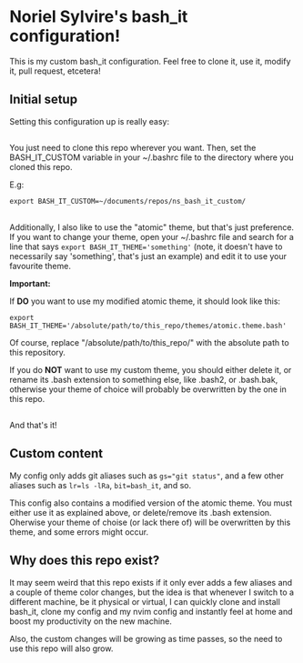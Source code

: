 # Noriel Sylvire's bash_it configuration!

This is my custom bash_it configuration.
Feel free to clone it, use it, modify it, pull request, etcetera!

## Initial setup

Setting this configuration up is really easy:

## 

You just need to clone this repo wherever you want.
Then, set the BASH_IT_CUSTOM variable in your ~/.bashrc file to the directory
where you cloned this repo.

E.g:

`export BASH_IT_CUSTOM=~/documents/repos/ns_bash_it_custom/`

## 

Additionally, I also like to use the "atomic" theme, but that's just preference.
If you want to change your theme, open your ~/.bashrc file and search for a
line that says `export BASH_IT_THEME='something'` (note, it doesn't have to
necessarily say 'something', that's just an example) and edit it to use your
favourite theme.

**Important:**

If **DO** you want to use my modified atomic theme, it should look like this:

`export BASH_IT_THEME='/absolute/path/to/this_repo/themes/atomic.theme.bash'`

Of course, replace "/absolute/path/to/this_repo/" with the absolute path to this
repository.


If you do **NOT** want to use my custom theme, you should either delete it, or
rename its .bash extension to something else, like .bash2, or .bash.bak,
otherwise your theme of choice will probably be overwritten by the one in this
repo.

## 

And that's it!

## Custom content

My config only adds git aliases such as `gs="git status"`, and a few other
aliases such as `lr=ls -lRa`, `bit=bash_it`, and so.

This config also contains a modified version of the atomic theme. You must
either use it as explained above, or delete/remove its .bash extension.
Oherwise your theme of choise (or lack there of) will be overwritten by this
theme, and some errors might occur.

## Why does this repo exist?

It may seem weird that this repo exists if it only ever adds a few aliases and
a couple of theme color changes, but the idea is that whenever I switch to a
different machine, be it physical or virtual, I can quickly clone and install 
bash_it, clone my config and my nvim config and instantly feel at home and
boost my productivity on the new machine.

Also, the custom changes will be growing as time passes, so the need to use this
repo will also grow.

